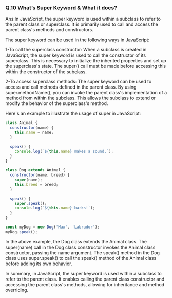 ### Q.10 What’s Super Keyword & What it does?
Ans:In JavaScript, the super keyword is used within a subclass to refer to the parent class or superclass. It is primarily used to call and access the parent class's methods and constructors.

The super keyword can be used in the following ways in JavaScript:

1-To call the superclass constructor: When a subclass is created in JavaScript, the super keyword is used to call the constructor of its superclass. This is necessary to initialize the inherited properties and set up the superclass's state. The super() call must be made before accessing this within the constructor of the subclass.

2-To access superclass methods: The super keyword can be used to access and call methods defined in the parent class. By using super.methodName(), you can invoke the parent class's implementation of a method from within the subclass. This allows the subclass to extend or modify the behavior of the superclass's method.

Here's an example to illustrate the usage of super in JavaScript:

```JavaScript
class Animal {
  constructor(name) {
    this.name = name;
  }

  speak() {
    console.log(`${this.name} makes a sound.`);
  }
}

class Dog extends Animal {
  constructor(name, breed) {
    super(name);
    this.breed = breed;
  }

  speak() {
    super.speak();
    console.log(`${this.name} barks!`);
  }
}

const myDog = new Dog('Max', 'Labrador');
myDog.speak();
```
In the above example, the Dog class extends the Animal class. The super(name) call in the Dog class constructor invokes the Animal class constructor, passing the name argument. The speak() method in the Dog class uses super.speak() to call the speak() method of the Animal class before adding its own behavior.

In summary, in JavaScript, the super keyword is used within a subclass to refer to the parent class. It enables calling the parent class constructor and accessing the parent class's methods, allowing for inheritance and method overriding.






